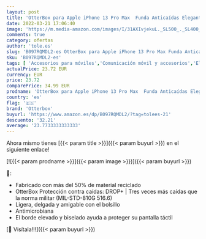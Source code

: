 ```yaml
---
layout: post
title: 'OtterBox para Apple iPhone 13 Pro Max  Funda Anticaídas Elegante  Symmetry Series  Reset Purple Morado'
date: 2022-03-21 17:06:40
image: 'https://m.media-amazon.com/images/I/31AXIvjekuL._SL500_._SL400_.jpg'
comments: true
category: ofertas
author: 'tole.es'
slug: 'B097RQMDL2-es OtterBox para Apple iPhone 13 Pro Max Funda Anticaídas...'
sku: 'B097RQMDL2-es'
tags: [ 'Accesorios para móviles','Comunicación móvil y accesorios','Electrónica','Fundas y carcasas para teléfonos móviles','apple','iphone','otterbox', ]
actualPrice: 23.72 EUR
currency: EUR
price: 23.72
comparePrice: 34.99 EUR
prodname: 'OtterBox para Apple iPhone 13 Pro Max  Funda Anticaídas Elegante  Symmetry Series  Reset Purple Morado'
country: 'es'
flag: '🇪🇸'
brand: 'Otterbox'
buyurl: 'https://www.amazon.es/dp/B097RQMDL2/?tag=tolees-21'
descuento: '32.21'
average: '23.7733333333333'
---
```


Ahora mismo tienes [{{< param title >}}]({{< param buyurl >}}) en el siguiente enlace!

[![{{< param prodname >}}]({{< param image >}})]({{< param buyurl >}})

🔎:

- Fabricado con más del 50% de material reciclado
- OtterBox Protección contra caídas: DROP+ | Tres veces más caídas que la norma militar (MIL-STD-810G 516.6)
- Ligera, delgada y amigable con el bolsillo
- Antimicrobiana
- El borde elevado y biselado ayuda a proteger su pantalla táctil

[🛒 Visítala!!!]({{< param buyurl >}})
